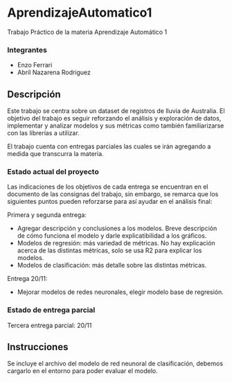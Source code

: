 # AprendizajeAutomatico1
Trabajo Práctico de la materia Aprendizaje Automático 1
### Integrantes
- Enzo Ferrari
- Abril Nazarena Rodriguez
## Descripción
Este trabajo se centra sobre un dataset de registros de lluvia de Australia. El objetivo del trabajo es seguir reforzando el análisis y exploración de datos, implementar y analizar modelos y sus métricas como también familiarizarse con las librerías a utilizar.

El trabajo cuenta con entregas parciales las cuales se irán agregando a medida que transcurra la materia.
### Estado actual del proyecto

Las indicaciones de los objetivos de cada entrega se encuentran en el documento de las consignas del trabajo, sin embargo, se remarca que los siguientes puntos pueden reforzarse para así ayudar en el análisis final:

Primera y segunda entrega:
- Agregar descripción y conclusiones a los modelos. Breve descripción de cómo funciona el modelo y darle explicatibilidad a los gráficos.
- Modelos de regresión: más variedad de métricas. No hay explicación acerca de las distintas métricas, solo se usa R2 para explicar los modelos.
- Modelos de clasificación: más detalle sobre las distintas métricas.

Entrega 20/11:
- Mejorar modelos de redes neuronales, elegir modelo base de regresión.

### Estado de entrega parcial
Tercera entrega parcial: 20/11

## Instrucciones
Se incluye el archivo del modelo de red neunoral de clasificación, debemos cargarlo en el entorno para poder evaluar el modelo.
